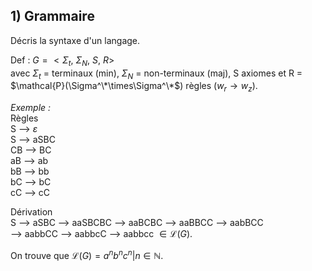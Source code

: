 ## 1) Grammaire
Décris la syntaxe d'un langage.

Def : $G = < \Sigma_t,\ \Sigma_N,\ S,\ R>$  
avec $\Sigma_t$ = terminaux (min), $\Sigma_N$ = non-terminaux (maj), S axiomes et R = $\mathcal{P}(\Sigma^\*\times\Sigma^\*$) règles ($w_r\rightarrow w_z$).  
  
_Exemple :_  
Règles  
S --> $\varepsilon$  
S --> aSBC  
CB --> BC  
aB --> ab  
bB --> bb  
bC --> bC  
cC --> cC  
  
Dérivation  
S --> aSBC --> aaSBCBC --> aaBCBC --> aaBBCC --> aabBCC  
--> aabbCC --> aabbcC --> aabbcc $\in\mathcal{L}(G)$.  

On trouve que $\mathcal{L}(G) = {a^nb^nc^n|n\in\mathbb{N}}$.  

